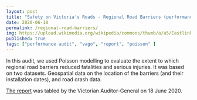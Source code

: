 ```yaml
---
layout: post
title: "Safety on Victoria's Roads - Regional Road Barriers (performance audit report)"
date: 2020-06-18
permalink: /regional-road-barriers/
img: https://upload.wikimedia.org/wikipedia/commons/thumb/a/a5/Eastlink_first_day_open.jpg/640px-Eastlink_first_day_open.jpg
published: true
tags: ["performance audit", "vago", "report", "poisson" ]
---
```


In this audit, we used Poisson modelling to evaluate the extent to which regional road barriers reduced fatalities and serious injuries. It was based on two datasets. Geospatial data on the location of the barriers (and their installation dates), and road crash data.

[The report](https://www.audit.vic.gov.au/report/safety-victorias-roads-regional-road-barriers) was tabled by the Victorian Auditor-General on 18 June 2020.
